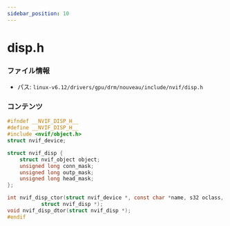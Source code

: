 ```yaml
---
sidebar_position: 10
---
```

# disp.h

### ファイル情報

- パス: `linux-v6.12/drivers/gpu/drm/nouveau/include/nvif/disp.h`

### コンテンツ

```h
#ifndef __NVIF_DISP_H__
#define __NVIF_DISP_H__
#include <nvif/object.h>
struct nvif_device;

struct nvif_disp {
	struct nvif_object object;
	unsigned long conn_mask;
	unsigned long outp_mask;
	unsigned long head_mask;
};

int nvif_disp_ctor(struct nvif_device *, const char *name, s32 oclass,
		   struct nvif_disp *);
void nvif_disp_dtor(struct nvif_disp *);
#endif

```
